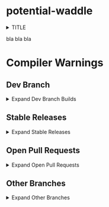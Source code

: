 # potential-waddle

<details><summary>TITLE</summary>BODY CONTENT</details>

bla 
bla
bla

<!-- 
Use the following HTML inside the body of a gitlab
issue to create collapsible lists per branch type
and per build inside the branch type. 
-->
<h1>Compiler Warnings</h1>

<h2>Dev Branch</h2>
<details id="Dev Branch Summary">
<summary>Expand Dev Branch Builds</summary>
<blockquote>
<details>
<summary>Build #<span></span>10 (Fri Aug 05 2022 08:58:43) (6 warnings)</summary>
<blockquote>
<pre><code>MessageBroker\Broker.c(10) : warning C421 : unused variable
MessageBroker\Broker.c(23) : warning C422 : use of uninitialized variable
MessageBroker\Broker.c(75) : warning C423 : no default statement
Publisher\Publisher.c(10) : warning C421 : unused variable
Publisher\Publisher.c(23) : warning C422 : use of uninitialized variable
Publisher\Publisher.c(75) : warning C423 : no default statement</code></pre>
</blockquote>
</details>
<details>
<summary>Build #<span></span>9 (Fri Aug 04 2022 08:58:43) (6 warnings)</summary>
<blockquote>
<pre><code>MessageBroker\Broker.c(10) : warning C421 : unused variable
MessageBroker\Broker.c(23) : warning C422 : use of uninitialized variable
MessageBroker\Broker.c(75) : warning C423 : no default statement
Publisher\Publisher.c(10) : warning C421 : unused variable
Publisher\Publisher.c(23) : warning C422 : use of uninitialized variable
Publisher\Publisher.c(75) : warning C423 : no default statement</code></pre>
</blockquote>
</details>
<details>
<summary>Build #<span></span>8 (Fri Aug 03 2022 08:58:43) (6 warnings)</summary>
<blockquote>
<pre><code>MessageBroker\Broker.c(10) : warning C421 : unused variable
MessageBroker\Broker.c(23) : warning C422 : use of uninitialized variable
MessageBroker\Broker.c(75) : warning C423 : no default statement
Publisher\Publisher.c(10) : warning C421 : unused variable
Publisher\Publisher.c(23) : warning C422 : use of uninitialized variable
Publisher\Publisher.c(75) : warning C423 : no default statement</code></pre>
</blockquote>
</details>
<details>
<summary>Build #<span></span>7 (Fri Aug 02 2022 08:58:43) (6 warnings)</summary>
<blockquote>
<pre><code>MessageBroker\Broker.c(10) : warning C421 : unused variable
MessageBroker\Broker.c(23) : warning C422 : use of uninitialized variable
MessageBroker\Broker.c(75) : warning C423 : no default statement
Publisher\Publisher.c(10) : warning C421 : unused variable
Publisher\Publisher.c(23) : warning C422 : use of uninitialized variable
Publisher\Publisher.c(75) : warning C423 : no default statement</code></pre>
</blockquote>
</details>
<details>
<summary>Build #<span></span>6 (Fri Aug 01 2022 08:58:43) (6 warnings)</summary>
<blockquote>
<pre><code>MessageBroker\Broker.c(10) : warning C421 : unused variable
MessageBroker\Broker.c(23) : warning C422 : use of uninitialized variable
MessageBroker\Broker.c(75) : warning C423 : no default statement
Publisher\Publisher.c(10) : warning C421 : unused variable
Publisher\Publisher.c(23) : warning C422 : use of uninitialized variable
Publisher\Publisher.c(75) : warning C423 : no default statement</code></pre>
</blockquote>
</details>
</blockquote>
</details>

<h2>Stable Releases</h2>
<details id="Stable Releases Summary">
<summary>Expand Stable Releases</summary>
<blockquote>
<details>
<summary>3.0.1 Build #<span></span>23 (Fri Aug 05 2022 08:58:43) (6 warnings)</summary>
<blockquote>
<pre><code>MessageBroker\Broker.c(10) : warning C421 : unused variable
MessageBroker\Broker.c(23) : warning C422 : use of uninitialized variable
MessageBroker\Broker.c(75) : warning C423 : no default statement
Publisher\Publisher.c(10) : warning C421 : unused variable
Publisher\Publisher.c(23) : warning C422 : use of uninitialized variable
Publisher\Publisher.c(75) : warning C423 : no default statement</code></pre>
</blockquote>
</details>
<details>
<summary>3.0.0 Build #<span></span>17 (Fri Aug 04 2022 08:58:43) (6 warnings)</summary>
<blockquote>
<pre><code>MessageBroker\Broker.c(10) : warning C421 : unused variable
MessageBroker\Broker.c(23) : warning C422 : use of uninitialized variable
MessageBroker\Broker.c(75) : warning C423 : no default statement
Publisher\Publisher.c(10) : warning C421 : unused variable
Publisher\Publisher.c(23) : warning C422 : use of uninitialized variable
Publisher\Publisher.c(75) : warning C423 : no default statement</code></pre>
</blockquote>
</details>
<details>
<summary>2.2.0 Build #<span></span>8 (Fri Aug 03 2022 08:58:43) (6 warnings)</summary>
<blockquote>
<pre><code>MessageBroker\Broker.c(10) : warning C421 : unused variable
MessageBroker\Broker.c(23) : warning C422 : use of uninitialized variable
MessageBroker\Broker.c(75) : warning C423 : no default statement
Publisher\Publisher.c(10) : warning C421 : unused variable
Publisher\Publisher.c(23) : warning C422 : use of uninitialized variable
Publisher\Publisher.c(75) : warning C423 : no default statement</code></pre>
</blockquote>
</details>
<details>
<summary>2.1.0 Build #<span></span>7 (Fri Aug 02 2022 08:58:43) (6 warnings)</summary>
<blockquote>
<pre><code>MessageBroker\Broker.c(10) : warning C421 : unused variable
MessageBroker\Broker.c(23) : warning C422 : use of uninitialized variable
MessageBroker\Broker.c(75) : warning C423 : no default statement
Publisher\Publisher.c(10) : warning C421 : unused variable
Publisher\Publisher.c(23) : warning C422 : use of uninitialized variable
Publisher\Publisher.c(75) : warning C423 : no default statement</code></pre>
</blockquote>
</details>
<details>
<summary>2.0.0 Build #<span></span>6 (Fri Aug 01 2022 08:58:43) (6 warnings)</summary>
<blockquote>
<pre><code>MessageBroker\Broker.c(10) : warning C421 : unused variable
MessageBroker\Broker.c(23) : warning C422 : use of uninitialized variable
MessageBroker\Broker.c(75) : warning C423 : no default statement
Publisher\Publisher.c(10) : warning C421 : unused variable
Publisher\Publisher.c(23) : warning C422 : use of uninitialized variable
Publisher\Publisher.c(75) : warning C423 : no default statement</code></pre>
</blockquote>
</details>
</blockquote>
</details>

<h2>Open Pull Requests</h2>
<details id="PR Summary">
<summary>Expand Open Pull Requests</summary>
<blockquote>
<details>
<summary>PR-57 Build #<span></span>23 (Fri Aug 05 2022 08:58:43) (6 warnings)</summary>
<blockquote>
<pre><code>MessageBroker\Broker.c(10) : warning C421 : unused variable
MessageBroker\Broker.c(23) : warning C422 : use of uninitialized variable
MessageBroker\Broker.c(75) : warning C423 : no default statement
Publisher\Publisher.c(10) : warning C421 : unused variable
Publisher\Publisher.c(23) : warning C422 : use of uninitialized variable
Publisher\Publisher.c(75) : warning C423 : no default statement</code></pre>
</blockquote>
</details>
<details>
<summary>PR-42 Build #<span></span>17 (Fri Aug 04 2022 08:58:43) (6 warnings)</summary>
<blockquote>
<pre><code>MessageBroker\Broker.c(10) : warning C421 : unused variable
MessageBroker\Broker.c(23) : warning C422 : use of uninitialized variable
MessageBroker\Broker.c(75) : warning C423 : no default statement
Publisher\Publisher.c(10) : warning C421 : unused variable
Publisher\Publisher.c(23) : warning C422 : use of uninitialized variable
Publisher\Publisher.c(75) : warning C423 : no default statement</code></pre>
</blockquote>
</details>
<details>
<summary>PR-37 Build #<span></span>8 (Fri Aug 03 2022 08:58:43) (6 warnings)</summary>
<blockquote>
<pre><code>MessageBroker\Broker.c(10) : warning C421 : unused variable
MessageBroker\Broker.c(23) : warning C422 : use of uninitialized variable
MessageBroker\Broker.c(75) : warning C423 : no default statement
Publisher\Publisher.c(10) : warning C421 : unused variable
Publisher\Publisher.c(23) : warning C422 : use of uninitialized variable
Publisher\Publisher.c(75) : warning C423 : no default statement</code></pre>
</blockquote>
</details>
<details>
<summary>PR-23 Build #<span></span>7 (Fri Aug 02 2022 08:58:43) (6 warnings)</summary>
<blockquote>
<pre><code>MessageBroker\Broker.c(10) : warning C421 : unused variable
MessageBroker\Broker.c(23) : warning C422 : use of uninitialized variable
MessageBroker\Broker.c(75) : warning C423 : no default statement
Publisher\Publisher.c(10) : warning C421 : unused variable
Publisher\Publisher.c(23) : warning C422 : use of uninitialized variable
Publisher\Publisher.c(75) : warning C423 : no default statement</code></pre>
</blockquote>
</details>
<details>
<summary>PR-19 Build #<span></span>6 (Fri Aug 01 2022 08:58:43) (6 warnings)</summary>
<blockquote>
<pre><code>MessageBroker\Broker.c(10) : warning C421 : unused variable
MessageBroker\Broker.c(23) : warning C422 : use of uninitialized variable
MessageBroker\Broker.c(75) : warning C423 : no default statement
Publisher\Publisher.c(10) : warning C421 : unused variable
Publisher\Publisher.c(23) : warning C422 : use of uninitialized variable
Publisher\Publisher.c(75) : warning C423 : no default statement</code></pre>
</blockquote>
</details>
</blockquote>
</details>

<h2>Other Branches</h2>
<details id="Other Branches Summary">
<summary>Expand Other Branches</summary>
<blockquote>
<details>
<summary>ProxyExtension Build #<span></span>23 (Fri Aug 05 2022 08:58:43) (6 warnings)</summary>
<blockquote>
<pre><code>MessageBroker\Broker.c(10) : warning C421 : unused variable
MessageBroker\Broker.c(23) : warning C422 : use of uninitialized variable
MessageBroker\Broker.c(75) : warning C423 : no default statement
Publisher\Publisher.c(10) : warning C421 : unused variable
Publisher\Publisher.c(23) : warning C422 : use of uninitialized variable
Publisher\Publisher.c(75) : warning C423 : no default statement</code></pre>
</blockquote>
</details>
<details>
<summary>SecureBroker Build #<span></span>17 (Fri Aug 04 2022 08:58:43) (6 warnings)</summary>
<blockquote>
<pre><code>MessageBroker\Broker.c(10) : warning C421 : unused variable
MessageBroker\Broker.c(23) : warning C422 : use of uninitialized variable
MessageBroker\Broker.c(75) : warning C423 : no default statement
Publisher\Publisher.c(10) : warning C421 : unused variable
Publisher\Publisher.c(23) : warning C422 : use of uninitialized variable
Publisher\Publisher.c(75) : warning C423 : no default statement</code></pre>
</blockquote>
</details>
<details>
<summary>SubscriberOnSteroids Build #<span></span>8 (Fri Aug 03 2022 08:58:43) (6 warnings)</summary>
<blockquote>
<pre><code>MessageBroker\Broker.c(10) : warning C421 : unused variable
MessageBroker\Broker.c(23) : warning C422 : use of uninitialized variable
MessageBroker\Broker.c(75) : warning C423 : no default statement
Publisher\Publisher.c(10) : warning C421 : unused variable
Publisher\Publisher.c(23) : warning C422 : use of uninitialized variable
Publisher\Publisher.c(75) : warning C423 : no default statement</code></pre>
</blockquote>
</details>
<details>
<summary>Watchdog Build #<span></span>7 (Fri Aug 02 2022 08:58:43) (6 warnings)</summary>
<blockquote>
<pre><code>MessageBroker\Broker.c(10) : warning C421 : unused variable
MessageBroker\Broker.c(23) : warning C422 : use of uninitialized variable
MessageBroker\Broker.c(75) : warning C423 : no default statement
Publisher\Publisher.c(10) : warning C421 : unused variable
Publisher\Publisher.c(23) : warning C422 : use of uninitialized variable
Publisher\Publisher.c(75) : warning C423 : no default statement</code></pre>
</blockquote>
</details>
<details>
<summary>MQTTAdapter Build #<span></span>6 (Fri Aug 01 2022 08:58:43) (6 warnings)</summary>
<blockquote>
<pre><code>MessageBroker\Broker.c(10) : warning C421 : unused variable
MessageBroker\Broker.c(23) : warning C422 : use of uninitialized variable
MessageBroker\Broker.c(75) : warning C423 : no default statement
Publisher\Publisher.c(10) : warning C421 : unused variable
Publisher\Publisher.c(23) : warning C422 : use of uninitialized variable
Publisher\Publisher.c(75) : warning C423 : no default statement</code></pre>
</blockquote>
</details>
</blockquote>
</details>

